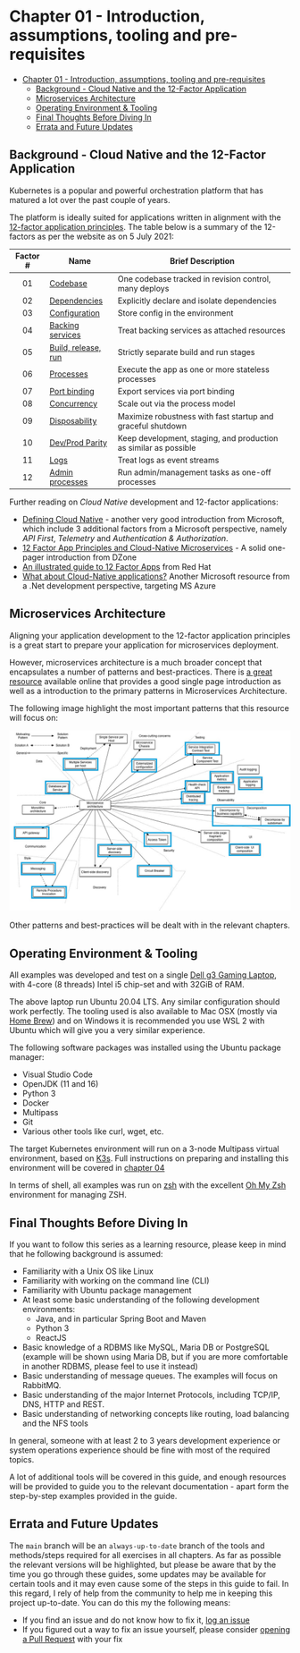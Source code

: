 # Chapter 01 - Introduction, assumptions, tooling and pre-requisites

- [Chapter 01 - Introduction, assumptions, tooling and pre-requisites](#chapter-01---introduction-assumptions-tooling-and-pre-requisites)
  - [Background - Cloud Native and the 12-Factor Application](#background---cloud-native-and-the-12-factor-application)
  - [Microservices Architecture](#microservices-architecture)
  - [Operating Environment & Tooling](#operating-environment--tooling)
  - [Final Thoughts Before Diving In](#final-thoughts-before-diving-in)
  - [Errata and Future Updates](#errata-and-future-updates)

## Background - Cloud Native and the 12-Factor Application

Kubernetes is a popular and powerful orchestration platform that has matured a lot over the past couple of years.

The platform is ideally suited for applications written in alignment with the [12-factor application principles](https://12factor.net/). The table below is a summary of the 12-factors as per the website as on 5 July 2021:

| Factor # | Name                                                          | Brief Description                                                |
|:--------:|---------------------------------------------------------------|------------------------------------------------------------------|
|    01    | [Codebase](https://12factor.net/codebase)                     | One codebase tracked in revision control, many deploys           |
|    02    | [Dependencies](https://12factor.net/dependencies)             | Explicitly declare and isolate dependencies                      |
|    03    | [Configuration](https://12factor.net/config)                  | Store config in the environment                                  |
|    04    | [Backing services](https://12factor.net/backing-services)     | Treat backing services as attached resources                     |
|    05    | [Build, release, run](https://12factor.net/build-release-run) | Strictly separate build and run stages                           |
|    06    | [Processes](https://12factor.net/processes)                   | Execute the app as one or more stateless processes               |
|    07    | [Port binding](https://12factor.net/port-binding)             | Export services via port binding                                 |
|    08    | [Concurrency](https://12factor.net/concurrency)               | Scale out via the process model                                  |
|    09    | [Disposability](https://12factor.net/disposability)           | Maximize robustness with fast startup and graceful shutdown      |
|    10    | [Dev/Prod Parity](https://12factor.net/dev-prod-parity)       | Keep development, staging, and production as similar as possible |
|    11    | [Logs](https://12factor.net/logs)                             | Treat logs as event streams                                      |
|    12    | [Admin processes](https://12factor.net/admin-processes)       | Run admin/management tasks as one-off processes                  |

Further reading on _*Cloud Native*_ development and 12-factor applications:

* [Defining Cloud Native](https://docs.microsoft.com/en-us/dotnet/architecture/cloud-native/definition) - another very good introduction from Microsoft, which include 3 additional factors from a Microsoft perspective, namely _API First_, _Telemetry_ and _Authentication & Authorization_.
* [12 Factor App Principles and Cloud-Native Microservices](https://dzone.com/articles/12-factor-app-principles-and-cloud-native-microser) - A solid one-pager introduction from DZone
* [An illustrated guide to 12 Factor Apps](https://www.redhat.com/architect/12-factor-app) from Red Hat
* [What about Cloud-Native applications?](https://docs.microsoft.com/en-us/dotnet/architecture/modernize-with-azure-containers/modernize-existing-apps-to-cloud-optimized/what-about-cloud-native-applications) Another Microsoft resource from a .Net development perspective, targeting MS Azure

## Microservices Architecture

Aligning your application development to the 12-factor application principles is a great start to prepare your application for microservices deployment. 

However, microservices architecture is a much broader concept that encapsulates a number of patterns and best-practices. There is [a great resource](https://microservices.io/patterns/microservices.html) available online that provides a good single page introduction as well as a introduction to the primary patterns in Microservices Architecture.

The following image highlight the most important patterns that this resource will focus on:

![microservices-architecture](../images/microservices_context.jpg)

Other patterns and best-practices will be dealt with in the relevant chapters.

## Operating Environment & Tooling

All examples was developed and test on a single [Dell g3 Gaming Laptop](https://www.dell.com/za/p/g-series-15-3579-laptop/pd), with 4-core (8 threads) Intel i5 chip-set and with 32GiB of RAM.

The above laptop run Ubuntu 20.04 LTS. Any similar configuration should work perfectly. The tooling used is also available to Mac OSX (mostly via [Home Brew](https://brew.sh/)) and on Windows it is recommended you use WSL 2 with Ubuntu which will give you a very similar experience.

The following software packages was installed using the Ubuntu package manager:

* Visual Studio Code
* OpenJDK (11 and 16)
* Python 3
* Docker
* Multipass
* Git
* Various other tools like curl, wget, etc.

The target Kubernetes environment will run on a 3-node Multipass virtual environment, based on [K3s](https://k3s.io/). Full instructions on preparing and installing this environment will be covered in [chapter 04](../chapter_04/README.md)

In terms of shell, all examples was run on [zsh](https://www.zsh.org/) with the excellent [Oh My Zsh](https://ohmyz.sh/) environment for managing ZSH.

## Final Thoughts Before Diving In

If you want to follow this series as a learning resource, please keep in mind that he following background is assumed:

* Familiarity with a Unix OS like Linux
* Familiarity with working on the command line (CLI)
* Familiarity with Ubuntu package management
* At least some basic understanding of the following development environments:
  * Java, and in particular Spring Boot and Maven
  * Python 3
  * ReactJS
* Basic knowledge of a RDBMS like MySQL, Maria DB or PostgreSQL (example will be shown using Maria DB, but if you are more comfortable in another RDBMS, please feel to use it instead)
* Basic understanding of message queues. The examples will focus on RabbitMQ.
* Basic understanding of the major Internet Protocols, including TCP/IP, DNS, HTTP and REST.
* Basic understanding of networking concepts like routing, load balancing and the NFS tools

In general, someone with at least 2 to 3 years development experience or system operations experience should be fine with most of the required topics.

A lot of additional tools will be covered in this guide, and enough resources will be provided to guide you to the relevant documentation - apart form the step-by-step examples provided in the guide.

## Errata and Future Updates

The `main` branch will be an `always-up-to-date` branch of the tools and methods/steps required for all exercises in all chapters. As far as possible the relevant versions will be highlighted, but please be aware that by the time you go through these guides, some updates may be available for certain tools and it may even cause some of the steps in this guide to fail. In this regard, I rely of help from the community to help me in keeping this project up-to-date. You can do this my the following means:

* If you find an issue and do not know how to fix it, [log an issue](https://github.com/nicc777/kubernetes-from-scratch/issues)
* If you figured out a way to fix an issue yourself, please consider [opening a Pull Request](https://github.com/nicc777/kubernetes-from-scratch/pulls) with your fix



